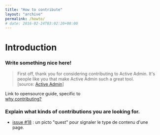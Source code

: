 ```yaml
---
title: "How to contribute"
layout: "archive"
permalink: /howto/
# date: 2016-02-24T03:02:20+00:00
---
```


# Introduction

### Write something nice here!

>First off, thank you for considering contributing to Active Admin. It's people like you that make Active Admin such a great tool.  
[source: [Active Admin](https://github.com/activeadmin/activeadmin/blob/master/CONTRIBUTING.md)]

Link to opensource guide, specific to  
[why contributing?](https://opensource.guide/how-to-contribute/)

### Explain what kinds of contributions you are looking for.

- [issue #18](https://github.com/nicolasdb/nicolasdb.github.io/issues/18) : un picto "quest" pour signaler le type de contenu d'une page.
